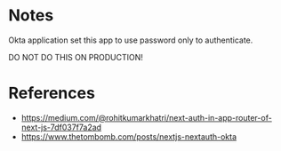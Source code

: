 # Notes

Okta application set this app to use password only to authenticate.

DO NOT DO THIS ON PRODUCTION!

# References

- https://medium.com/@rohitkumarkhatri/next-auth-in-app-router-of-next-js-7df037f7a2ad
- https://www.thetombomb.com/posts/nextjs-nextauth-okta